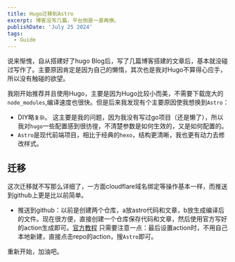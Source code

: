 ```yaml
---
title: Hugo迁移到Astro
excerpt: 博客没写几篇，平台倒是一直再换。
publishDate: 'July 25 2024'
tags:
  - Guide
---
```

说来惭愧，自从搭建好了hugo Blog后，写了几篇博客搭建的文章后，基本就没碰过写作了。主要原因肯定是因为自己的懒惰，其次也是我对Hugo不算得心应手，所以没有触碰的欲望。

我刚开始推荐并且使用Hugo，主要是因为Hugo比较小而美，不需要下载庞大的`node_modules`,编译速度也很快。但是后来我发现有个主要原因使我想换到`Astro`：

- DIY略`复杂`。 这主要是我的问题，因为我没有写过go项目（还是懒了），所以我对`hugo`一些配置感到很彷徨，不清楚参数是如何生效的，又是如何配置的。
- `Astro`是现代前端项目，相比于经典的`hexo`，结构更清晰，我也更有动力去修改样式。

## 迁移
这次迁移就不写那么详细了，一方面cloudflare域名绑定等操作基本一样，而推送到github上更是比以前简单。

- 推送到github：以前是创建两个仓库，a放astro代码和文章，b放生成编译后的文件。现在很方便，直接创建一个仓库保存代码和文章，然后使用官方写好的action生成即可。[官方教程](https://docs.astro.build/en/guides/deploy/github/)  只需要注意一点：最后设置action时，不用自己本地新建，直接点击repo的action，搜`Astro`即可。

重新开始，加油吧。